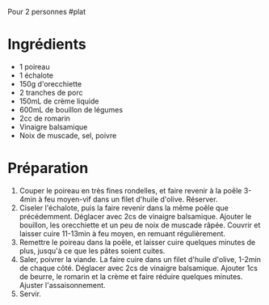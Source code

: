 Pour 2 personnes
#plat

# Ingrédients

- 1 poireau
- 1 échalote
- 150g d'orecchiette
- 2 tranches de porc
- 150mL de crème liquide
- 600mL de bouillon de légumes
- 2cc de romarin
- Vinaigre balsamique
- Noix de muscade, sel, poivre

# Préparation

1. Couper le poireau en très fines rondelles, et faire revenir à la poêle 3-4min à feu moyen-vif dans un filet d'huile d'olive. Réserver.
2. Ciseler l'échalote, puis la faire revenir dans la même poêle que précédemment. Déglacer avec 2cs de vinaigre balsamique. Ajouter le bouillon, les orecchiette et un peu de noix de muscade râpée. Couvrir et laisser cuire 11-13min à feu moyen, en remuant régulièrement. 
3. Remettre le poireau dans la poêle, et laisser cuire quelques minutes de plus, jusqu'à ce que les pâtes soient cuites. 
4. Saler, poivrer la viande. La faire cuire dans un filet d'huile d'olive, 1-2min de chaque côté. Déglacer avec 2cs de vinaigre balsamique. Ajouter 1cs de beurre, le romarin et la crème et faire réduire quelques minutes. Ajuster l'assaisonnement. 
5. Servir. 
